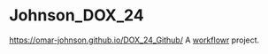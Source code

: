 # Johnson_DOX_24
https://omar-johnson.github.io/DOX_24_Github/
A [workflowr][] project.

[workflowr]: https://github.com/workflowr/workflowr
